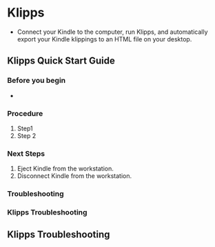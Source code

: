 # Klipps
* Connect your Kindle to the computer, run Klipps, and automatically export your Kindle klippings to an HTML file on your desktop.

## Klipps Quick Start Guide

### Before you begin
* 

### Procedure
1. Step1
2. Step 2

### Next Steps
1. Eject Kindle from the workstation.
2. Disconnect Kindle from the workstation.

### Troubleshooting

### Klipps Troubleshooting


## Klipps Troubleshooting